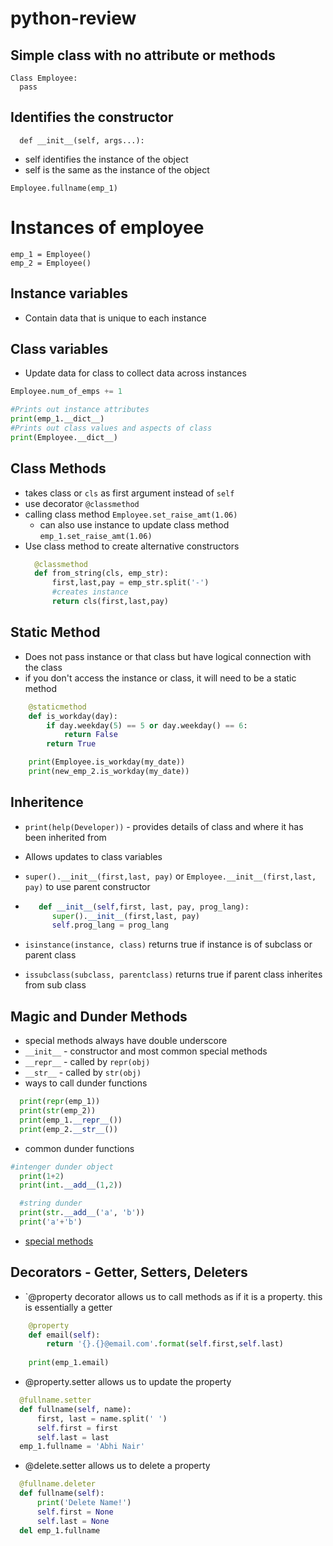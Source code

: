 # python-review

## Simple class with no attribute or methods
```
Class Employee:
  pass
```

## Identifies the constructor
```
  def __init__(self, args...):
```
- self identifies the instance of the object
- self is the same as the instance of the object

```
Employee.fullname(emp_1)
```
# Instances of employee
```
emp_1 = Employee()
emp_2 = Employee()
```

## Instance variables

- Contain data that is unique to each instance

## Class variables
- Update data for class to collect data across instances

```python
Employee.num_of_emps += 1
```
```python
#Prints out instance attributes
print(emp_1.__dict__)
#Prints out class values and aspects of class
print(Employee.__dict__)
```

## Class Methods
- takes class or `cls` as first argument instead of `self`
- use decorator `@classmethod`
- calling class method `Employee.set_raise_amt(1.06)`
  - can also use instance to update class method `emp_1.set_raise_amt(1.06)`
- Use class method to create alternative constructors
  ```python
    @classmethod
    def from_string(cls, emp_str):
        first,last,pay = emp_str.split('-')
        #creates instance
        return cls(first,last,pay)
  ```
## Static Method
  - Does not pass instance or that class but have logical connection with the class
  - if you don't access the instance or class, it will need to be a static method

```python
    @staticmethod
    def is_workday(day):
        if day.weekday(5) == 5 or day.weekday() == 6:
            return False
        return True

    print(Employee.is_workday(my_date))
    print(new_emp_2.is_workday(my_date))
```

## Inheritence

- `print(help(Developer))` - provides details of class and where it has been inherited from
- Allows updates to class variables
- `super().__init__(first,last, pay)` or `Employee.__init__(first,last, pay)` to use parent constructor
- ```python
     def __init__(self,first, last, pay, prog_lang):
        super().__init__(first,last, pay)
        self.prog_lang = prog_lang
  ```

- `isinstance(instance, class)` returns true if instance is of subclass or parent class
- `issubclass(subclass, parentclass)` returns true if parent class inherites from sub class

## Magic and Dunder Methods
- special methods always have double underscore 
- `__init__` - constructor and most common special methods
- `__repr__` - called by `repr(obj)`
- `__str__` - called by `str(obj)`
- ways to call dunder functions
```python
  print(repr(emp_1))
  print(str(emp_2))
  print(emp_1.__repr__())
  print(emp_2.__str__())
```

- common dunder functions
  
```python
#intenger dunder object
  print(1+2)
  print(int.__add__(1,2))

  #string dunder
  print(str.__add__('a', 'b'))
  print('a'+'b')

```
  - [special methods]('https://docs.python.org/3/reference/datamodel.html#special-method-names')

## Decorators - Getter, Setters, Deleters

  - `@property decorator allows us to call methods as if it is a property. this is essentially a getter
  
  ```python
      @property
      def email(self):
          return '{}.{}@email.com'.format(self.first,self.last)
      
      print(emp_1.email)
  ```

  - @property.setter allows us to update the property
  ```python
    @fullname.setter
    def fullname(self, name):
        first, last = name.split(' ')
        self.first = first
        self.last = last
    emp_1.fullname = 'Abhi Nair'
  ```
  - @delete.setter allows us to delete a property
  ```python
    @fullname.deleter
    def fullname(self):
        print('Delete Name!')
        self.first = None
        self.last = None
    del emp_1.fullname
  ```
